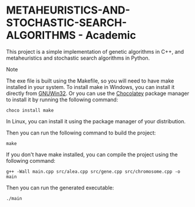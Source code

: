 # METAHEURISTICS-AND-STOCHASTIC-SEARCH-ALGORITHMS - Academic

This project is a simple implementation of genetic algorithms in C++, and metaheuristics and stochastic search algorithms in Python.

> [!NOTE]
> The exe file is built using the Makefile, so you will need to have make installed in your system.
> To install make in Windows, you can install it directly from [GNUWin32](https://gnuwin32.sourceforge.net/packages/make.htm).
> Or you can use the [Chocolatey](https://chocolatey.org/) package manager to install it by running the following command:
> ```shell
> choco install make
> ```
> In Linux, you can install it using the package manager of your distribution.

Then you can run the following command to build the project:
```shell
make
```

If you don't have make installed, you can compile the project using the following command:
```shell
g++ -Wall main.cpp src/alea.cpp src/gene.cpp src/chromosome.cpp -o main
```

Then you can run the generated executable:
```shell
./main
```